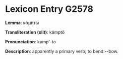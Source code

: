 # Lexicon Entry G2578

**Lemma**: κάμπτω

**Transliteration (xlit)**: kámptō

**Pronunciation**: kamp'-to

**Description**:
apparently a primary verb; to bend:--bow.
